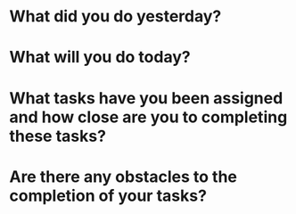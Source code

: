 # What did you do yesterday?

# What will you do today?

# What tasks have you been assigned and how close are you to completing these tasks?

# Are there any obstacles to the completion of your tasks? 